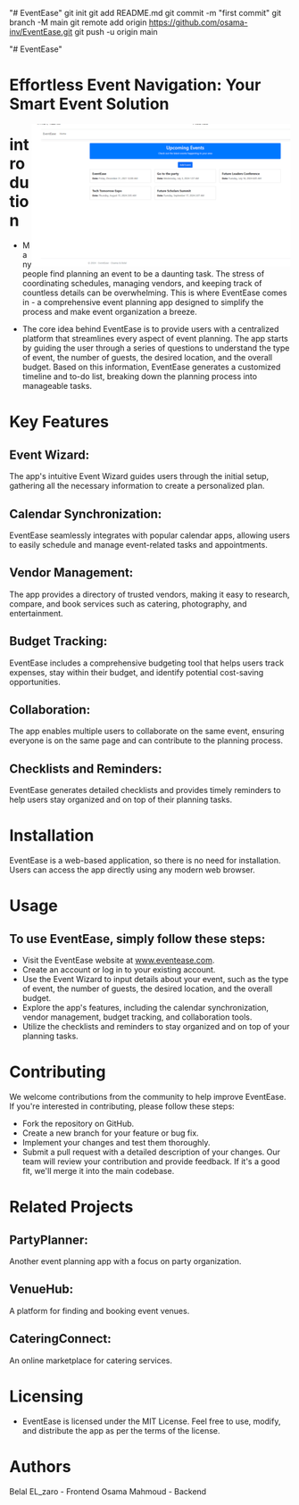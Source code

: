 "# EventEase"  git init git add README.md git commit -m "first commit" git branch -M main git remote add origin https://github.com/osama-inv/EventEase.git git push -u origin main

"# EventEase" 
# Effortless Event Navigation: Your Smart Event Solution

> <img src="eventease.PNG" align="right"/>

# introdution
- Many people find planning an event to be a daunting task. The stress of coordinating schedules, managing vendors, and keeping track of countless details can be overwhelming. This is where EventEase comes in - a comprehensive event planning app designed to simplify the process and make event organization a breeze.

- The core idea behind EventEase is to provide users with a centralized platform that streamlines every aspect of event planning. The app starts by guiding the user through a series of questions to understand the type of event, the number of guests, the desired location, and the overall budget. Based on this information, EventEase generates a customized timeline and to-do list, breaking down the planning process into manageable tasks.

# Key Features
## Event Wizard:
The app's intuitive Event Wizard guides users through the initial setup, gathering all the necessary information to create a personalized plan.
## Calendar Synchronization:
EventEase seamlessly integrates with popular calendar apps, allowing users to easily schedule and manage event-related tasks and appointments.
## Vendor Management:
The app provides a directory of trusted vendors, making it easy to research, compare, and book services such as catering, photography, and entertainment.
## Budget Tracking:
EventEase includes a comprehensive budgeting tool that helps users track expenses, stay within their budget, and identify potential cost-saving opportunities.
## Collaboration:
The app enables multiple users to collaborate on the same event, ensuring everyone is on the same page and can contribute to the planning process.
## Checklists and Reminders: 
EventEase generates detailed checklists and provides timely reminders to help users stay organized and on top of their planning tasks.

# Installation
EventEase is a web-based application, so there is no need for installation. Users can access the app directly using any modern web browser.

# Usage
## To use EventEase, simply follow these steps:

- Visit the EventEase website at www.eventease.com.
- Create an account or log in to your existing account.
- Use the Event Wizard to input details about your event, such as the type of event, the number of guests, the desired location, and the overall budget.
- Explore the app's features, including the calendar synchronization, vendor management, budget tracking, and collaboration tools.
- Utilize the checklists and reminders to stay organized and on top of your planning tasks.

# Contributing
We welcome contributions from the community to help improve EventEase. If you're interested in contributing, please follow these steps:

- Fork the repository on GitHub.
- Create a new branch for your feature or bug fix.
- Implement your changes and test them thoroughly.
- Submit a pull request with a detailed description of your changes.
Our team will review your contribution and provide feedback. If it's a good fit, we'll merge it into the main codebase.

# Related Projects
## PartyPlanner:
Another event planning app with a focus on party organization.
## VenueHub:
A platform for finding and booking event venues.
## CateringConnect:
An online marketplace for catering services.

# Licensing
- EventEase is licensed under the MIT License. Feel free to use, modify, and distribute the app as per the terms of the license.

# Authors
Belal EL_zaro - Frontend
Osama Mahmoud - Backend
